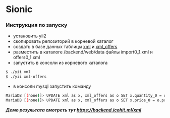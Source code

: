 # Sionic
### Инструкция по запуску
- установить yii2
- скопировать репозиторий в корневой каталог
- создать в базе данных таблицы [xml](https://github.com/ph1ex0n/sionic/blob/master/db_table_xml.sql) и [xml_offers](https://github.com/ph1ex0n/sionic/blob/master/db_table_xml_offers.sql)
- разместить в каталоге /backend/web/data файлы import0_1.xml и offers0_1.xml
- запустить в консоли из корневого каталога
```sh
$ ./yii xml
$ ./yii xml-offers
```
- в консоли mysql запустить команду
```sh
MariaDB [(none)]> UPDATE xml as x, xml_offers as o SET x.quantity_0 = o.quantity_0 where x.code=o.code
MariaDB [(none)]> UPDATE xml as x, xml_offers as o SET x.price_0 = o.price_0 where x.code=o.code
```
***Демо результата смотреть тут https://backend.icohit.ml/xml***
